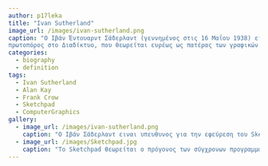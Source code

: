 ```yaml
---
author: p17leka
title: "Ivan Sutherland"
image_url: /images/ivan-sutherland.png
caption: "Ο Ιβάν Έντουαρντ Σάδερλαντ (γεννημένος στις 16 Μαΐου 1938) είναι Αμερικανός επιστήμονας υπολογιστών και
πρωτοπόρος στο Διαδίκτυο, που θεωρείται ευρέως ως πατέρας των γραφικών υπολογιστών."
categories:
  - biography
  - definition
tags:
  - Ivan Sutherland
  - Alan Kay
  - Frank Crow
  - Sketchpad
  - ComputerGraphics
gallery:
  - image_url: /images/ivan-sutherland.png
    caption: "Ο Ιβάν Σάδερλαντ ειναι υπευθυνος για την εφεύρεση του Sketchpad, πρώιμου προκατόχου του είδους γραφικών διεπαφής χρήστη που έχει γίνει πανταχού παρόν στους προσωπικούς υπολογιστές."
  - image_url: /images/Sketchpad.jpg
    caption: "Το Sketchpad θεωρείται ο πρόγονος των σύγχρονων προγραμμάτων με τη βοήθεια υπολογιστή (CAD), καθώς και μια σημαντική ανακάλυψη στην ανάπτυξη των γραφικών υπολογιστών γενικά."
---
```



